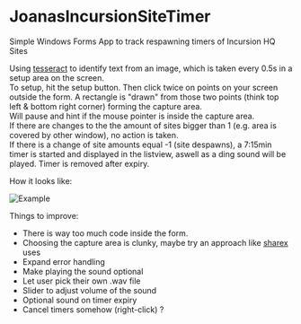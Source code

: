 # JoanasIncursionSiteTimer
Simple Windows Forms App to track respawning timers of Incursion HQ Sites  
  
Using [tesseract](https://github.com/tesseract-ocr) to identify text from an image, which is taken every 0.5s in a setup area on the screen.   
To setup, hit the setup button. Then click twice on points on your screen outside the form. 
A rectangle is "drawn" from those two points (think top left & bottom right corner) forming the capture area.  
Will pause and hint if the mouse pointer is inside the capture area.  
If there are changes to the the amount of sites bigger than 1 (e.g. area is covered by other window), no action is taken.  
If there is a change of site amounts equal -1 (site despawns), a 7:15min timer is started and displayed in the listview, aswell as a ding sound will be played.
Timer is removed after expiry. 

How it looks like: 

![Example](https://i.imgur.com/CEje0E1.png)


Things to improve: 
* There is way too much code inside the form.
* Choosing the capture area is clunky, maybe try an approach like [sharex](https://getsharex.com/) uses
* Expand error handling
* Make playing the sound optional
* Let user pick their own .wav file
* Slider to adjust volume of the sound
* Optional sound on timer expiry
* Cancel timers somehow (right-click) ?
